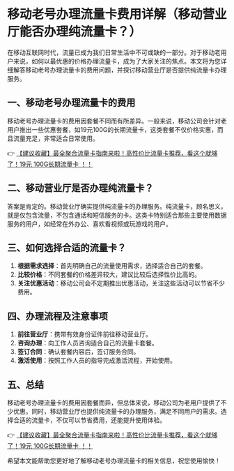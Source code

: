 # 移动老号办理流量卡费用详解（移动营业厅能否办理纯流量卡？）

在移动互联网时代，流量已成为我们日常生活中不可或缺的一部分。对于移动老用户来说，如何以最优惠的价格办理流量卡，成为了大家关注的焦点。本文将为您详细解答移动老号办理流量卡的费用问题，并探讨移动营业厅是否提供纯流量卡办理服务。

## 一、移动老号办理流量卡的费用

移动老号办理流量卡的费用因套餐不同而有所差异。一般来说，移动公司会针对老用户推出一些优惠套餐，如19元100G的长期流量卡，这类套餐不仅价格实惠，而且流量充足，非常适合日常使用。

👉 [【建议收藏】最全聚合流量卡指南来啦！高性价比流量卡推荐，看这个就够了！19元 100G长期流量卡 ！！](https://bit.ly/Liuliangka)

## 二、移动营业厅是否办理纯流量卡？

答案是肯定的。移动营业厅确实提供纯流量卡的办理服务。纯流量卡，顾名思义，就是仅包含流量，不包含通话和短信服务的卡。这类卡特别适合那些主要使用数据服务的用户，如经常在外办公、喜欢看视频或玩游戏的用户。

## 三、如何选择合适的流量卡？

1. **根据需求选择**：首先明确自己的流量使用需求，选择适合自己的套餐。
2. **比较价格**：不同套餐的价格差异较大，建议比较后选择性价比高的。
3. **关注优惠活动**：移动公司会不定期推出优惠活动，关注这些活动可以节省不少费用。

## 四、办理流程及注意事项

1. **前往营业厅**：携带有效身份证件前往移动营业厅。
2. **咨询办理**：向工作人员咨询适合自己的流量卡套餐。
3. **签订合同**：确认套餐内容后，签订服务合同。
4. **激活使用**：按照工作人员的指导完成激活流程，开始使用。

## 五、总结

移动老号办理流量卡的费用因套餐而异，但总体来说，移动公司为老用户提供了不少优惠。同时，移动营业厅也提供纯流量卡的办理服务，满足不同用户的需求。选择合适的流量卡，不仅可以节省费用，还能提升使用体验。

👉 [【建议收藏】最全聚合流量卡指南来啦！高性价比流量卡推荐，看这个就够了！19元 100G长期流量卡 ！！](https://bit.ly/Liuliangka)

希望本文能帮助您更好地了解移动老号办理流量卡的相关信息，祝您使用愉快！